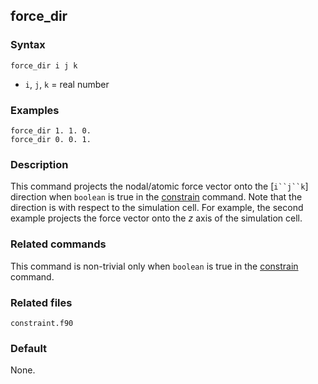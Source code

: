 ## force_dir

### Syntax

	force_dir i j k

* `i`, `j`, `k` = real number

### Examples

	force_dir 1. 1. 0.
	force_dir 0. 0. 1.

### Description

This command projects the nodal/atomic force vector onto the [`i``j``k`] direction when `boolean` is true in the [constrain](constrain.md) command. Note that the direction is with respect to the simulation cell. For example, the second example projects the force vector onto the _z_ axis of the simulation cell.

### Related commands

This command is non-trivial only when `boolean` is true in the [constrain](constrain.md) command.

### Related files

`constraint.f90`

### Default

None.